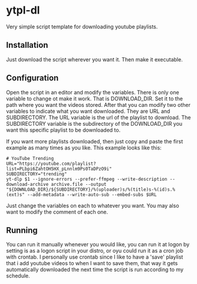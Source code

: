 # ytpl-dl
Very simple script template for downloading youtube playlists.

## Installation
Just download the script wherever you want it. Then make it executable.

## Configuration
Open the script in an editor and modify the variables. There is only one variable to change ot make it work. That is DOWNLOAD_DIR. Set it to the path where you want the videos stored. After that you can modify two other variables to indicate what you want downloaded. They are URL and SUBDIRECTORY. The URL variable is the url of the playlist to download. The SUBDIRECTORY variable is the subdirectory of the DOWNLOAD_DIR you want this specific playlist to be downloaded to.

If you want more playlists downloaded, then just copy and paste the first example as many times as you like. This example looks like this:
```
# YouTube Trending
URL="https://youtube.com/playlist?list=PLbpi6ZahtOH5HX_pLnnlm9Ps0TaDPzO9i"
SUBDIRECTORY="trending"
yt-dlp $1 --ignore-errors --prefer-ffmpeg --write-description --download-archive archive.file --output "${DOWNLOAD_DIR}/${SUBDIRECTORY}/%(uploader)s/%(title)s-%(id)s.%(ext)s" --add-metadata --write-auto-sub --embed-subs $URL
```
Just change the variables on each to whatever you want. You may also want to modify the comment of each one.

## Running
You can run it manually whenever you would like, you can run it at logon by setting is as a logon script in your distro, or oyu could run it as a cron job with crontab. I personally use crontab since I like to have a 'save' playlist that i add youtube videos to when I want to save them, that way it gets automatically downloaded the next time the script is run according to my schedule.
